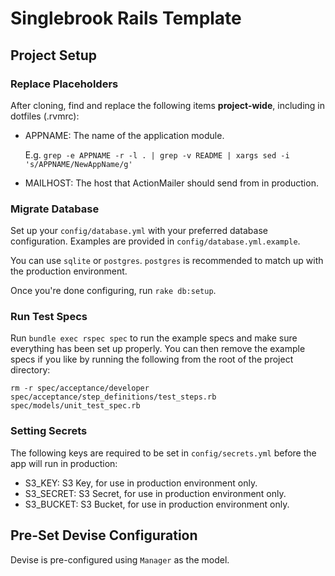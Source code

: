 # Singlebrook Rails Template

## Project Setup

### Replace Placeholders

After cloning, find and replace the following items **project-wide**, including in dotfiles (.rvmrc):

- APPNAME: The name of the application module.

  E.g. `grep -e APPNAME -r -l . | grep -v README | xargs sed -i 's/APPNAME/NewAppName/g'`

- MAILHOST: The host that ActionMailer should send from in production.

### Migrate Database

Set up your `config/database.yml` with your preferred database configuration. Examples are provided in `config/database.yml.example`.

You can use `sqlite` or `postgres`. `postgres` is recommended to match up with the production environment.

Once you're done configuring, run `rake db:setup`.

### Run Test Specs

Run `bundle exec rspec spec` to run the example specs and make sure everything has been set up properly. You can then remove the example specs if you like by running the following from the root of the project directory:

`rm -r spec/acceptance/developer spec/acceptance/step_definitions/test_steps.rb spec/models/unit_test_spec.rb`

### Setting Secrets

The following keys are required to be set in `config/secrets.yml` before the app will run in production:

- S3_KEY: S3 Key, for use in production environment only.
- S3_SECRET: S3 Secret, for use in production environment only.
- S3_BUCKET: S3 Bucket, for use in production environment only.

## Pre-Set Devise Configuration

Devise is pre-configured using `Manager` as the model.